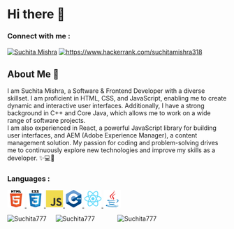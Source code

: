 <h1>Hi there 👋</h1>

  <h3 align="left">Connect with me :</h3>
    <p align="left">
        <a href="https://www.linkedin.com/in/suchitamishra777/" target="blank"><img align="center"
                src="https://raw.githubusercontent.com/rahuldkjain/github-profile-readme-generator/master/src/images/icons/Social/linked-in-alt.svg" alt="Suchita Mishra" height="30"
                width="40" /></a>
        <a href="https://www.hackerrank.com/suchitamishra318" target="blank"><img align="center"
                src="https://raw.githubusercontent.com/rahuldkjain/github-profile-readme-generator/master/src/images/icons/Social/hackerrank.svg"
                alt="https://www.hackerrank.com/suchitamishra318" height="30" width="40" /></a>
    </p>

   <h2>About Me 🚀</h2>
    <p>
        I am Suchita Mishra, a Software & Frontend Developer with a diverse skillset. I am proficient in HTML,
        CSS, and JavaScript, enabling me to create dynamic and interactive user interfaces. Additionally, I have a strong
        background in C++ and Core Java, which allows me to work on a wide range of software projects.
        <br>
        I am also experienced in React, a powerful JavaScript library for building user interfaces, and AEM (Adobe Experience Manager), a content management solution.
        My passion for coding and problem-solving drives me to continuously explore new technologies and improve my skills as a developer.
        ✨💻🎨
    </p>

   <h3 align="left">Languages :</h3>
    <p align="left">
        <a href="https://www.w3schools.com/html/" target="_blank" rel="noreferrer"> <img
                src="https://raw.githubusercontent.com/devicons/devicon/master/icons/html5/html5-original-wordmark.svg" alt="HTML5" width="40"
                height="40" /> </a>
        <a href="https://www.w3schools.com/css/" target="_blank" rel="noreferrer"> <img
                src="https://raw.githubusercontent.com/devicons/devicon/master/icons/css3/css3-original-wordmark.svg" alt="CSS3" width="40"
                height="40" /> </a>
        <a href="https://developer.mozilla.org/en-US/docs/Web/JavaScript" target="_blank" rel="noreferrer"> <img
                src="https://raw.githubusercontent.com/devicons/devicon/master/icons/javascript/javascript-original.svg" alt="JavaScript"
                width="40" height="40" /> </a>
        <a href="https://www.w3schools.com/cpp/" target="_blank" rel="noreferrer"> <img
                src="https://raw.githubusercontent.com/devicons/devicon/master/icons/cplusplus/cplusplus-original.svg" alt="C++" width="40"
                height="40" /> </a>
        <a href="https://reactjs.org/" target="_blank" rel="noreferrer"> <img
                src="https://raw.githubusercontent.com/devicons/devicon/master/icons/react/react-original.svg" alt="React" width="40"
                height="40" /> </a>
        <a href="https://www.java.com/en/" target="_blank" rel="noreferrer"> <img
                src="https://raw.githubusercontent.com/devicons/devicon/master/icons/java/java-original.svg" alt="Java" width="40"
                height="40" /> </a>
    </p>

  

  <div style="display: flex; justify-content: center;">
      <img src="https://github-readme-stats.vercel.app/api/top-langs?username=Suchita777&show_icons=true&theme=tokyonight&locale=en&layout=compact"
            alt="Suchita777" style="width: 43%;" />
    <img src="https://github-readme-stats.vercel.app/api?username=Suchita777&theme=tokyonight" alt="Suchita777"
                style="width: 55%;" />
    <img src="https://github-readme-streak-stats.herokuapp.com/?user=Suchita777&theme=tokyonight"
                alt="Suchita777" style="width: 98%;" />
  </div>

</div>

